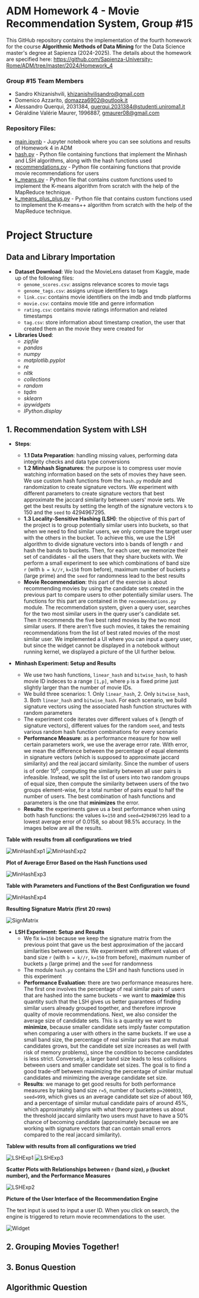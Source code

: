 # ADM Homework 4 - Movie Recommendation System, Group #15

This GitHub repository contains the implementation of the fourth homework for the course **Algorithmic Methods of Data Mining** for the Data Science master's degree at Sapienza (2024-2025). The details about the homework are specified here: https://github.com/Sapienza-University-Rome/ADM/tree/master/2024/Homework_4

### Group #15 Team Members
* Sandro Khizanishvili, khizanishvilisandro@gmail.com
* Domenico Azzarito, domazza6902@outlook.it
* Alessandro Querqui, 2031384, querqui.2031384@studenti.uniroma1.it
* Géraldine Valérie Maurer, 1996887, gmaurer08@gmail.com


### Repository Files:
* [main.ipynb](main.ipynb) - Jupyter notebook where you can see solutions and results of Homework 4 in ADM
* [hash.py](modules/hash.py) - Python file containing functions that implement the Minhash and LSH algorithms, along with the hash functions used
* [recommendations.py](modules/recommendations.py) - Python file containing functions that provide movie recommendations for users
* [k_means.py](modules/k_means.py) - Python file that contains custom functions used to implement the K-means algorithm from scratch with the help of the MapReduce technique.
* [k_means_plus_plus.py](modules/k_means_plus_plus.py) - Python file that contains custom functions used to implement the K-means++ algorithm from scratch with the help of the MapReduce technique.

# Project Structure

## Data and Library Importation
* **Dataset Download**: We load the MovieLens dataset from Kaggle, made up of the following files:
    * ```genome_scores.csv```: assigns relevance scores to movie tags
    * ```genome_tags.csv```: assigns unique identifiers to tags
    * ```link.csv```: contains movie identifiers on the imdb and tmdb platforms
    * ```movie.csv```: contains movie title and genre information
    * ```rating.csv```: contains movie ratings information and related timestamps
    * ```tag.csv```: store information about timestamp creation, the user that created them an the movie they were created for
* **Libraries Used**:
    * *zipfile*
    * *pandas*
    * *numpy*
    * *matplotlib.pyplot*
    * *re*
    * *nltk*
    * *collections*
    * *random*
    * *tqdm*
    * *sklearn*
    * *ipywidgets*
    * *IPython.display*
  
## 1. Recommendation System with LSH
* **Steps**:
    - **1.1 Data Preparation**: handling missing values, performing data integrity checks and data type conversions
    - **1.2 Minhash Signatures**: the purpose is to compress user movie watching information based on the sets of movies they have seen. We use custom hash functions from the ```hash.py``` module and randomization to create signature vectors. We experiment with different parameters to create signature vectors that best approximate the jaccard similarity between users' movie sets. We get the best results by setting the length of the signature vectors ```k``` to 150 and the ```seed``` to 4294967295.
    - **1.3 Locality-Sensitive Hashing (LSH)**: the objective of this part of the project is to group potentially similar users into buckets, so that when we need to find similar users, we only compare the target user with the others in the bucket. To achieve this, we use the LSH algorithm to divide signature vectors into ```b``` bands of length ```r``` and hash the bands to buckets. Then, for each user, we memorize their set of candidates - all the users that they share buckets with. We perform a small experiment to see which combinations of band size ```r``` (with ```b = k//r```, ```k=150``` from before), maximum number of buckets ```p``` (large prime) and the ```seed``` for randomness lead to the best results
    - **Movie Recommendation**: this part of the exercise is about recommending movies by using the candidate sets created in the previous part to compare users to other potentially similar users. The functions for this part are contained in the ```recommendations.py``` module. The recommendation system, given a query user, searches for the two most similar users in the query user's candidate set. Then it recommends the five best rated movies by the two most similar users. If there aren't five such movies, it takes the remaining recommendations from the list of best rated movies of the most similar user. We implemented a UI where you can input a query user, but since the widget cannot be displayed in a notebook without running kernel, we displayed a picture of the UI further below.
 
* **Minhash Experiment: Setup and Results**
    - We use two hash functions, ```linear_hash``` and ```bitwise_hash```, to hash movie ID indeces to a range ```[1,p]```, where ```p``` is a fixed prime just slightly larger than the number of movie IDs.
    - We build three scenarios: 1. Only ```linear_hash```, 2. Only ```bitwise_hash```, 3. Both ```linear_hash``` and ```bitwise_hash```. For each scenario, we build signature vectors using the associated hash function structures with random parameters
    - The experiment code iterates over different values of ```k``` (length of signature vectors), different values for the random ```seed```, and tests various random hash function combinations for every scenario
    - **Performance Measure**: as a performance measure for how well certain parameters work, we use the average error rate. With error, we mean the difference between the percentage of equal elements in signature vectors (which is supposed to approximate jaccard similarity) and the real jaccard similarity. Since the number of users is of order $10^6$, computing the similarity between all user pairs is infeasible. Instead, we split the list of users into two random groups of equal size, then compute the similarity between users of the two groups element-wise, for a total number of pairs equal to half the number of users. The best combination of hash functions and parameters is the one that **minimizes** the error.
    - **Results**: the experiments gave us a best performance when using both hash functions: the values ```k=150``` and ```seed=4294967295``` lead to a lowest average error of 0.0158, so about 98.5% accuracy. In the images below are all the results.

**Table with results from all configurations we tried**

![MinHashExp1](images/MinHashExp1.png)
![MinHashExp2](images/MinHashExp2.png)

**Plot of Average Error Based on the Hash Functions used**

![MinHashExp3](images/MinHashExp3.png)

**Table with Parameters and Functions of the Best Configuration we found**

![MinHashExp4](images/MinHashExp4.png)

**Resulting Signature Matrix (first 20 rows)**

![SignMatrix](images/SignMatrix.png)

* **LSH Experiment: Setup and Results**
    - We fix ```k=150``` because we keep the signature matrix from the previous point that gave us the best approximation of the jaccard similarities between users. We experiment with different values of band size ```r``` (with ```b = k//r```, ```k=150``` from before), maximum number of buckets ```p``` (large prime) and the ```seed``` for randomness
    - The module ```hash.py``` contains the LSH and hash functions used in this experiment
    - **Performance Evaluation**: there are two performance measures here. The first one involves the percentage of real similar pairs of users that are hashed into the same buckets - we want to **maximize** this quantity such that the LSH gives us better guarantees of finding similar users already grouped together, and therefore improve quality of movie recommendations. Next, we also consider the average size of candidate sets. This is a quantity we want to **minimize**, because smaller candidate sets imply faster computation when comparing a user with others in the same buckets.  If we use a small band size, the percentage of real similar pairs that are mutual candidates grows, but the candidate set size increases as well (with risk of memory problems), since the condition to become candidates is less strict. Conversely, a larger band size leads to less collisions between users and smaller candidate set sizes. The goal is to find a good trade-off between maximizing the percentage of similar mutual candidates and minimizing the average candidate set size.
    - **Results**: we manage to get good results for both performance measures by taking band size ```r=5```, number of buckets ```p=2000033```, ```seed=999```, which gives us an average candidate set size of about 169, and a percentage of similar mutual candidate pairs of around 45%, which approximately aligns with what theory guarantees us about the threshold jaccard similarity two users must have to have a 50% chance of becoming candidate (approximately because we are working with signature vectors that can contain small errors compared to the real jaccard similarity).

**Tablew with results from all configurations we tried**

![LSHExp1](images/LSHExp1.png)
![LSHExp3](images/LSHExp3.png)

**Scatter Plots with Relationships between ```r``` (band size), ```p``` (bucket number), and the Performance Measures**

![LSHExp2](images/LSHExp2.png)

**Picture of the User Interface of the Recommendation Engine**

The text input is used to input a user ID. When you click on search, the engine is triggered to return movie recommendations to the user.

![Widget](images/Widget.png)

## 2. Grouping Movies Together!

## 3. Bonus Question

## Algorithmic Question
